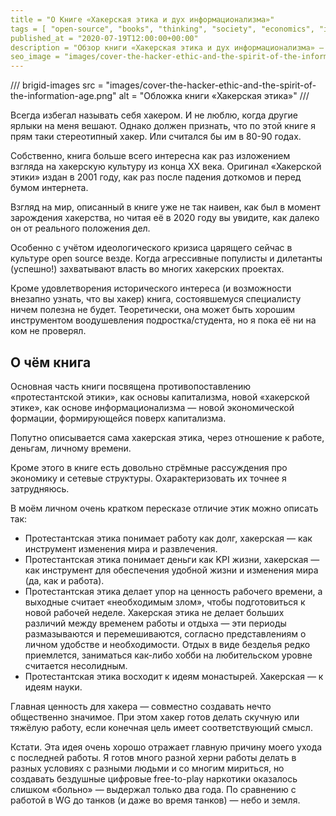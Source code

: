 ```yaml
---
title = "О Книге «Хакерская этика и дух информационализма»"
tags = [ "open-source", "books", "thinking", "society", "economics", "interesting"]
published_at = "2020-07-19T12:00:00+00:00"
description = "Обзор книги «Хакерская этика и дух информационализма» — взгляд на хакерскую культуру из конца XX века."
seo_image = "images/cover-the-hacker-ethic-and-the-spirit-of-the-information-age.png"
---
```


/// brigid-images
src = "images/cover-the-hacker-ethic-and-the-spirit-of-the-information-age.png"
alt = "Обложка книги «Хакерская этика»"
///

Всегда избегал называть себя хакером. И не люблю, когда другие ярлыки на меня вешают. Однако должен признать, что по этой книге я прям таки стереотипный хакер. Или считался бы им в 80-90 годах.

Собственно, книга больше всего интересна как раз изложением взгляда на хакерскую культуру из конца XX века. Оригинал «Хакерской этики» издан в 2001 году, как раз после падения доткомов и перед бумом интернета.

Взгляд на мир, описанный в книге уже не так наивен, как был в момент зарождения хакерства, но читая её в 2020 году вы увидите, как далеко он от реального положения дел.

Особенно с учётом идеологического кризиса царящего сейчас в культуре open source везде. Когда агрессивные популисты и дилетанты (успешно!) захватывают власть во многих хакерских проектах.

Кроме удовлетворения исторического интереса (и возможности внезапно узнать, что вы хакер) книга, состоявшемуся специалисту ничем полезна не будет. Теоретически, она может быть хорошим инструментом воодушевления подростка/студента, но я пока её ни на ком не проверял.

<!-- more -->

## О чём книга

Основная часть книги посвящена противопоставлению «протестантской этики», как основы капитализма, новой «хакерской этике», как основе информационализма — новой экономической формации, формирующейся поверх капитализма.

Попутно описывается сама хакерская этика, через отношение к работе, деньгам, личному времени.

Кроме этого в книге есть довольно стрёмные рассуждения про экономику и сетевые структуры. Охарактеризовать их точнее я затрудняюсь.

В моём личном очень кратком пересказе отличие этик можно описать так:

- Протестантская этика понимает работу как долг, хакерская — как инструмент изменения мира и развлечения.
- Протестантская этика понимает деньги как KPI жизни, хакерская — как инструмент для обеспечения удобной жизни и изменения мира (да, как и работа).
- Протестантская этика делает упор на ценность рабочего времени, а выходные считает «необходимым злом», чтобы подготовиться к новой рабочей неделе. Хакерская этика не делает больших различий между временем работы и отдыха — эти периоды размазываются и перемешиваются, согласно представлениям о личном удобстве и необходимости. Отдых в виде безделья редко приемлется, заниматься как-либо хобби на любительском уровне считается несолидным.
- Протестантская этика восходит к идеям монастырей. Хакерская — к идеям науки.

Главная ценность для хакера — совместно создавать нечто общественно значимое. При этом хакер готов делать скучную или тяжёлую работу, если конечная цель имеет соответствующий смысл.

Кстати. Эта идея очень хорошо отражает главную причину моего ухода с последней работы. Я готов много разной херни работы делать в разных условиях с разными людьми и со многим мириться, но создавать бездушные цифровые free-to-play наркотики оказалось слишком «больно» — выдержал только два года. По сравнению с работой в WG до танков (и даже во время танков) — небо и земля.
